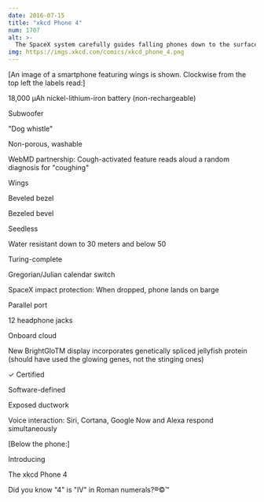 ```yaml
---
date: 2016-07-15
title: "xkcd Phone 4"
num: 1707
alt: >-
  The SpaceX system carefully guides falling phones down to the surface, a process which the phones increasingly often survive without exploding.
img: https://imgs.xkcd.com/comics/xkcd_phone_4.png
---
```

[An image of a smartphone featuring wings is shown. Clockwise from the top left the labels read:]

18,000 μAh nickel-lithium-iron battery (non-rechargeable)

Subwoofer

"Dog whistle"

Non-porous, washable

WebMD partnership: Cough-activated feature reads aloud a random diagnosis for "coughing"

Wings

Beveled bezel

Bezeled bevel

Seedless

Water resistant down to 30 meters and below 50

Turing-complete

Gregorian/Julian calendar switch

SpaceX impact protection: When dropped, phone lands on barge

Parallel port

12 headphone jacks

Onboard cloud

New BrightGloTM display incorporates genetically spliced jellyfish protein (should have used the glowing genes, not the stinging ones)

✓ Certified

Software-defined

Exposed ductwork

Voice interaction: Siri, Cortana, Google Now and Alexa respond simultaneously

[Below the phone:]

Introducing

The xkcd Phone 4

Did you know "4" is "IV" in Roman numerals?®©™